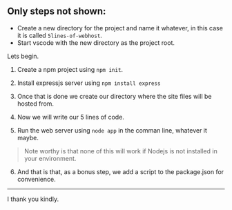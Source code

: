 ## Only steps not shown:

* Create a new directory for the project and name it whatever, in this case it is called `5lines-of-webhost`.
* Start vscode with the new directory as the project root.

Lets begin.

1. Create a npm project using `npm init`.

2. Install expressjs server using `npm install express`

3. Once that is done we create our directory where the site files will be hosted from.

4. Now we will write our 5 lines of code.

5. Run the web server using `node app` in the comman line, whatever it maybe.

> Note worthy is that none of this will work if Nodejs is not installed in your environment.

6. And that is that, as a bonus step, we add a script to the package.json for convenience.

---

I thank you kindly.
